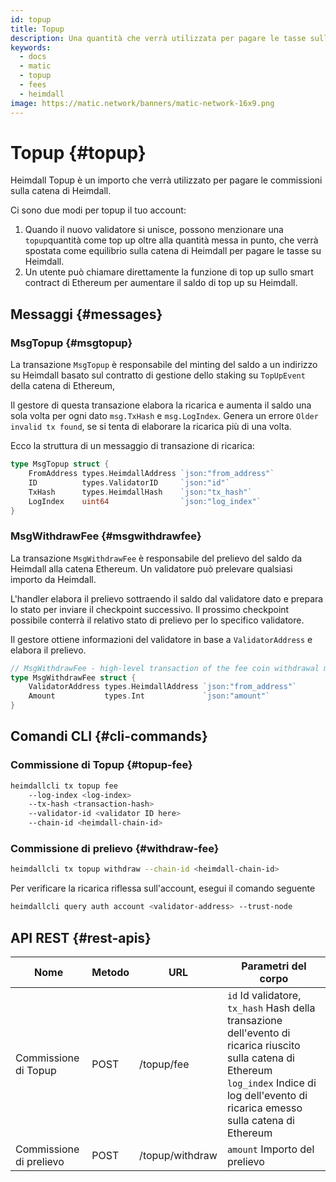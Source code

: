 ```yaml
---
id: topup
title: Topup
description: Una quantità che verrà utilizzata per pagare le tasse sulla catena di Heimdall
keywords:
  - docs
  - matic
  - topup
  - fees
  - heimdall
image: https://matic.network/banners/matic-network-16x9.png
---
```


# Topup {#topup}

Heimdall Topup è un importo che verrà utilizzato per pagare le commissioni sulla catena di Heimdall.

Ci sono due modi per topup il tuo account:

1. Quando il nuovo validatore si unisce, possono menzionare una `topup`quantità come top up oltre alla quantità messa in punto, che verrà spostata come equilibrio sulla catena di Heimdall per pagare le tasse su Heimdall.
2. Un utente può chiamare direttamente la funzione di top up sullo smart contract di Ethereum per aumentare il saldo di top up su Heimdall.

## Messaggi {#messages}

### MsgTopup {#msgtopup}

La transazione `MsgTopup` è responsabile del minting del saldo a un indirizzo su Heimdall basato sul contratto di gestione dello staking su `TopUpEvent` della catena di Ethereum,

Il gestore di questa transazione elabora la ricarica e aumenta il saldo una sola volta per ogni dato `msg.TxHash` e `msg.LogIndex`. Genera un errore `Older invalid tx found`, se si tenta di elaborare la ricarica più di una volta.

Ecco la struttura di un messaggio di transazione di ricarica:

```go
type MsgTopup struct {
	FromAddress types.HeimdallAddress `json:"from_address"`
	ID          types.ValidatorID     `json:"id"`
	TxHash      types.HeimdallHash    `json:"tx_hash"`
	LogIndex    uint64                `json:"log_index"`
}
```

### MsgWithdrawFee {#msgwithdrawfee}

La transazione `MsgWithdrawFee` è responsabile del prelievo del saldo da Heimdall alla catena Ethereum. Un validatore può prelevare qualsiasi importo da Heimdall.

L'handler elabora il prelievo sottraendo il saldo dal validatore dato e prepara lo stato per inviare il checkpoint successivo. Il prossimo checkpoint possibile conterrà il relativo stato di prelievo per lo specifico validatore.

Il gestore ottiene informazioni del validatore in base a `ValidatorAddress` e elabora il prelievo.

```go
// MsgWithdrawFee - high-level transaction of the fee coin withdrawal module
type MsgWithdrawFee struct {
	ValidatorAddress types.HeimdallAddress `json:"from_address"`
	Amount           types.Int             `json:"amount"`
}
```

## Comandi CLI {#cli-commands}

### Commissione di Topup {#topup-fee}

```bash
heimdallcli tx topup fee
	--log-index <log-index>
	--tx-hash <transaction-hash>
	--validator-id <validator ID here>
	--chain-id <heimdall-chain-id>
```

### Commissione di prelievo {#withdraw-fee}

```bash
heimdallcli tx topup withdraw --chain-id <heimdall-chain-id>
```

Per verificare la ricarica riflessa sull'account, esegui il comando seguente

```bash
heimdallcli query auth account <validator-address> --trust-node
```

## API REST {#rest-apis}

| Nome | Metodo | URL | Parametri del corpo |
|----------------------|------|------------------|-------------------------------------------------------------------------------------------------------------------------------------------------|
| Commissione di Topup | POST | /topup/fee | `id` Id validatore, `tx_hash` Hash della transazione dell'evento di ricarica riuscito sulla catena di Ethereum `log_index` Indice di log dell'evento di ricarica emesso sulla catena di Ethereum |
| Commissione di prelievo | POST | /topup/withdraw | `amount` Importo del prelievo |

